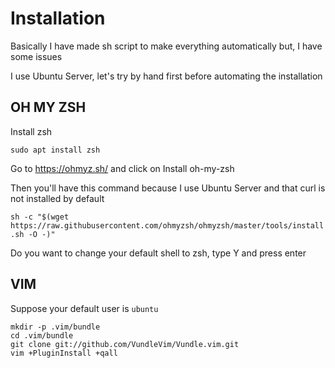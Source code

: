 # Installation

Basically I have made sh script to make everything automatically but, I have some issues

I use Ubuntu Server, let's try by hand first before automating the installation

## OH MY ZSH

Install zsh

`sudo apt install zsh`

Go to https://ohmyz.sh/ and click on Install oh-my-zsh

Then you'll have this command because I use Ubuntu Server and that curl is not installed by default

`sh -c "$(wget https://raw.githubusercontent.com/ohmyzsh/ohmyzsh/master/tools/install.sh -O -)"`

Do you want to change your default shell to zsh, type Y and press enter

## VIM

Suppose your default user is `ubuntu`

```
mkdir -p .vim/bundle
cd .vim/bundle
git clone git://github.com/VundleVim/Vundle.vim.git
vim +PluginInstall +qall
```
